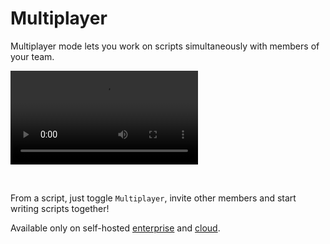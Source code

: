 # Multiplayer

Multiplayer mode lets you work on scripts simultaneously with members of your team.

<video
    className="border-2 rounded-xl object-cover w-full h-full"
    autoPlay
    controls
    id="main-video"
    src="/videos/multiplayer.mp4"
/>

<br/>

From a script, just toggle `Multiplayer`, invite other members and start writing scripts together!

Available only on self-hosted [enterprise](../../misc/7_upgrade/index.md#enterprise-edition) and [cloud](../../getting_started/00_how_to_use_windmill/index.md#use-windmill-cloud).